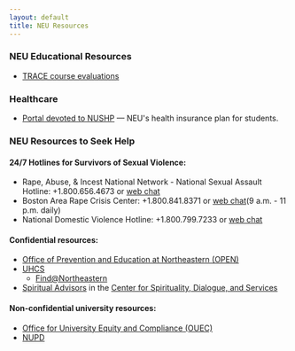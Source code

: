 ```yaml
---
layout: default
title: NEU Resources
---
```


### NEU Educational Resources

- [TRACE course evaluations](https://www.applyweb.com/eval/shibboleth/neu/36892)

### Healthcare

- [Portal devoted to NUSHP][nushp] — NEU's health insurance plan for students.

[nushp]: https://studenthealthplan.northeastern.edu/


### NEU Resources to Seek Help

#### 24/7 Hotlines for Survivors of Sexual Violence:
- Rape, Abuse, & Incest National Network - National Sexual Assault Hotline: +1.800.656.4673 or [web chat](https://hotline.rainn.org/online)
- Boston Area Rape Crisis Center: +1.800.841.8371 or [web chat](https://barcc.org/help/services/hotline)(9 a.m. - 11 p.m. daily)
- National Domestic Violence Hotline: +1.800.799.7233 or [web chat](https://www.thehotline.org/#)

#### Confidential resources:
  - [Office of Prevention and Education at Northeastern (OPEN)](https://studentlife.northeastern.edu/open/)
  - [UHCS](https://www.northeastern.edu/uhcs/)
    - [Find@Northeastern](https://www.northeastern.edu/uhcs/find-at-northeastern/)
  - [Spiritual Advisors](https://www.northeastern.edu/spirituallife/about/spiritual-advisors/)
    in the [Center for Spirituality, Dialogue, and Services](https://www.northeastern.edu/spirituallife/)

#### Non-confidential university resources:

- [Office for University Equity and Compliance (OUEC)](https://www.northeastern.edu/ouec/)
- [NUPD](https://nupd.northeastern.edu/)

